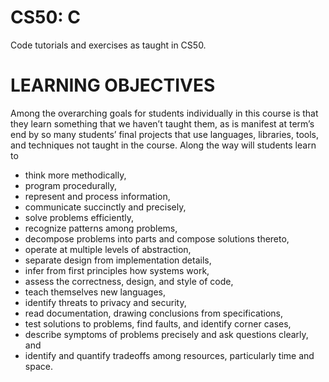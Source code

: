 # CS50: C
Code tutorials and exercises as taught in CS50.

# LEARNING OBJECTIVES

Among the overarching goals for students individually in this course is that they learn something that we haven’t taught them, as is manifest at term’s end by so many students’ final projects that use languages, libraries, tools, and techniques not taught in the course. Along the way will students learn to

* think more methodically,
* program procedurally,
* represent and process information,
* communicate succinctly and precisely,
* solve problems efficiently,
* recognize patterns among problems,
* decompose problems into parts and compose solutions thereto,
* operate at multiple levels of abstraction,
* separate design from implementation details,
* infer from first principles how systems work,
* assess the correctness, design, and style of code,
* teach themselves new languages,
* identify threats to privacy and security,
* read documentation, drawing conclusions from specifications,
* test solutions to problems, find faults, and identify corner cases,
* describe symptoms of problems precisely and ask questions clearly, and
* identify and quantify tradeoffs among resources, particularly time and space.

